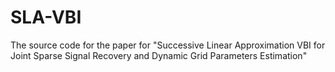# SLA-VBI
The source code for the paper for "Successive Linear Approximation VBI for Joint Sparse Signal Recovery and Dynamic Grid Parameters Estimation"
